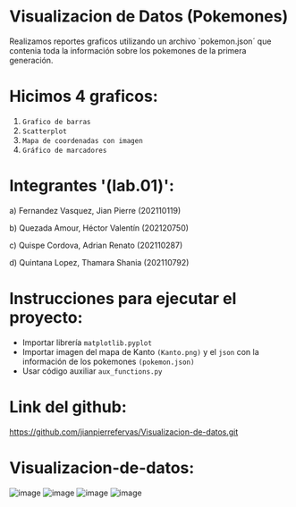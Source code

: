 # Visualizacion de Datos (Pokemones)
Realizamos reportes graficos utilizando un archivo `pokemon.json´ que contenia toda la información sobre los pokemones de la primera generación.
# Hicimos 4 graficos:
1) `Grafico de barras`
2) `Scatterplot`
3) `Mapa de coordenadas con imagen`
4) `Gráfico de marcadores`
# Integrantes '(lab.01)':
a) Fernandez Vasquez, Jian Pierre (202110119) 

b) Quezada Amour, Héctor Valentín (202120750)

c) Quispe Cordova, Adrian Renato (202110287)

d) Quintana Lopez, Thamara Shania (202110792)

# Instrucciones para ejecutar el proyecto:
- Importar librería `matplotlib.pyplot`
- Importar imagen del mapa de Kanto `(Kanto.png)` y el `json` con la información de los pokemones `(pokemon.json)`
- Usar código auxiliar `aux_functions.py`
# Link del github:
https://github.com/jianpierrefervas/Visualizacion-de-datos.git
# Visualizacion-de-datos:
![image](https://user-images.githubusercontent.com/83974210/147039088-ff67342f-d6e1-4f43-91e1-d217f0700456.png)
![image](https://user-images.githubusercontent.com/83974210/147039116-68a4468d-70ea-4134-a765-3baa053e1be5.png)
![image](https://user-images.githubusercontent.com/83974210/147039120-7643c7c6-6959-4f0e-9089-eaf5881547c8.png)
![image](https://user-images.githubusercontent.com/83974210/147039125-f1ae065d-402c-4c93-93c9-3d5c78161ef3.png)
